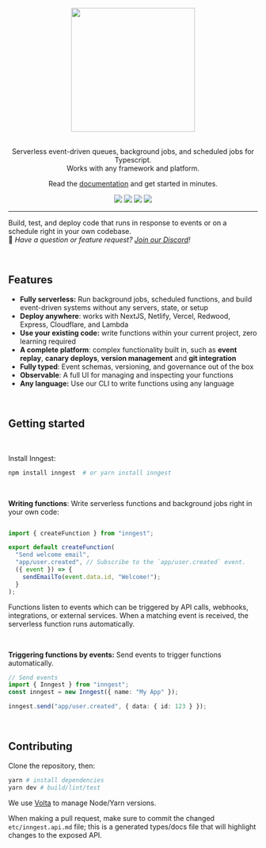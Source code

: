 <div align="center">
  <br/>
    <img src="https://user-images.githubusercontent.com/306177/191580717-1f563f4c-31e3-4aa0-848c-5ddc97808a9a.png" width="250" />
  <br/>
  <br/>
  <p>
    Serverless event-driven queues, background jobs, and scheduled jobs for Typescript.<br />
    Works with any framework and platform.
  </p>
  Read the <a href="https://https://www.inngest.com/docs">documentation</a> and get started in minutes.
  <br/>
  <p>

<a href="http://www.typescriptlang.org/"><img src="https://img.shields.io/badge/%3C%2F%3E-TypeScript-%230074c1.svg" /></a>
<a href="https://www.npmjs.com/package/inngest"><img src="https://img.shields.io/npm/v/inngest" /></a>
<a href="https://discord.gg/EuesV2ZSnX"><img src="https://img.shields.io/discord/842170679536517141?label=discord" /></a>
<a href="https://twitter.com/inngest"><img src="https://img.shields.io/twitter/follow/inngest?style=social" /></a>

  </p>
</div>

<hr />

Build, test, and deploy code that runs in response to events or on a schedule right in your own codebase.<br />
👋 _Have a question or feature request? [Join our Discord](https://www.inngest.com/discord)!_

<br />

## Features

- **Fully serverless:**  Run background jobs, scheduled functions, and build event-driven systems without any servers, state, or setup
- **Deploy anywhere**:  works with NextJS, Netlify, Vercel, Redwood, Express, Cloudflare, and Lambda
- **Use your existing code:**  write functions within your current project, zero learning required
- **A complete platform**:  complex functionality built in, such as **event replay**, **canary deploys**, **version management** and **git integration**
- **Fully typed**:  Event schemas, versioning, and governance out of the box
- **Observable**:  A full UI for managing and inspecting your functions
- **Any language:**  Use our CLI to write functions using any language

<br />

## Getting started

<br />

Install Inngest:

```bash
npm install inngest  # or yarn install inngest
```

<br />

**Writing functions**: Write serverless functions and background jobs right in your own code:

```ts

import { createFunction } from "inngest";

export default createFunction(
  "Send welcome email",
  "app/user.created", // Subscribe to the `app/user.created` event.
  ({ event }) => {
    sendEmailTo(event.data.id, "Welcome!");
  }
);
```

Functions listen to events which can be triggered by API calls, webhooks, integrations, or external services.  When a matching event is received, the serverless function runs automatically.

<br />

**Triggering functions by events:**  Send events to trigger functions automatically.


```ts
// Send events
import { Inngest } from "inngest";
const inngest = new Inngest({ name: "My App" });

inngest.send("app/user.created", { data: { id: 123 } });
```

<br />

## Contributing

Clone the repository, then:

```sh
yarn # install dependencies
yarn dev # build/lint/test
```

We use [Volta](https://volta.sh/) to manage Node/Yarn versions.

When making a pull request, make sure to commit the changed `etc/inngest.api.md` file; this is a generated types/docs file that will highlight changes to the exposed API.

